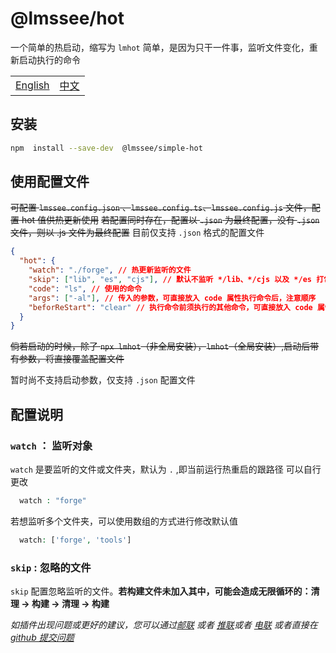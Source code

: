 # @lmssee/hot

一个简单的热启动，缩写为 `lmhot`
简单，是因为只干一件事，监听文件变化，重新启动执行的命令

 
<table><tr>
<td><a href="https://github.com/lmssee/lmhot/blob/main/ReadMe.md"  target="_self">English</a></td>
<td><a href="https://github.com/lmssee/lmhot/blob/main/自述文件.md"  target="_self">中文</a></td>
</tr></table>

## 安装

```sh
npm  install --save-dev  @lmssee/simple-hot
```

## 使用配置文件

~~可配置 `lmssee.config.json` 、`lmssee.config.ts`、`lmssee.config.js` 文件，配置 hot 值供热更新使用~~
~~若配置同时存在，配置以 `.json` 为最终配置，没有 `.json` 文件，则以 .js 文件为最终配置~~
目前仅支持 `.json` 格式的配置文件

```json
{
  "hot": {
    "watch": "./forge", // 热更新监听的文件
    "skip": ["lib", "es", "cjs"], // 默认不监听 */lib、*/cjs 以及 */es 打包内容，可根据实际情况更替
    "code": "ls", // 使用的命令
    "args": ["-al"], // 传入的参数，可直接放入 code 属性执行命令后，注意顺序
    "beforReStart": "clear" // 执行命令前须执行的其他命令，可直接放入 code 属性执行命令前，注意顺序
  }
}
```

~~倘若启动的时候，除了 `npx lmhot`（非全局安装），`lmhot`（全局安装）,启动后带有参数，将直接覆盖配置文件~~

暂时尚不支持启动参数，仅支持 `.json` 配置文件

## 配置说明

### `watch` ： 监听对象

`watch` 是要监听的文件或文件夹，默认为 `.` ,即当前运行热重启的跟路径
可以自行更改

```php
  watch : "forge"
```

若想监听多个文件夹，可以使用数组的方式进行修改默认值

```php
  watch: ['forge', 'tools']
```

### `skip` : 忽略的文件

`skip` 配置忽略监听的文件。**若构建文件未加入其中，可能会造成无限循环的：清理 -> 构建 -> 清理 -> 构建**

_如插件出现问题或更好的建议，您可以通过[邮联](mailto:lmssee@icloud.com?subject=hello&cc=lmssee@qq.com,letmiseesee@gmail.com&bcc=lmssee@outlook.com&body=你好：) 或者 [推联](https://twitter.com/letmiseesee)或者 [电联](tel:+8613011040420) 或者直接在 [github 提交问题](https://github.com/lmssee/vue-ui/issues/new)_
